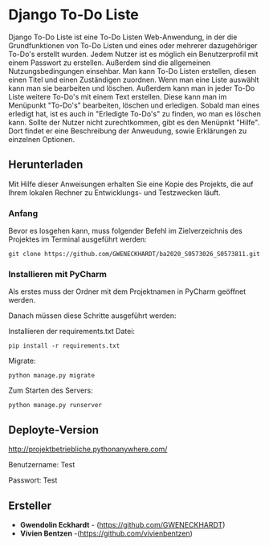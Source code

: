 # Django To-Do Liste 

Django To-Do Liste ist eine To-Do Listen Web-Anwendung, in der die Grundfunktionen von
To-Do Listen und eines oder mehrerer dazugehöriger To-Do's erstellt wurden.
Jedem Nutzer ist es möglich ein Benutzerprofil mit einem Passwort zu erstellen. 
Außerdem sind die allgemeinen Nutzungsbedingungen einsehbar. 
Man kann To-Do Listen erstellen, diesen einen Titel und einen Zuständigen zuordnen. 
Wenn man eine Liste auswählt kann man sie bearbeiten und löschen.
Außerdem kann man in jeder To-Do Liste weitere To-Do's mit einem Text erstellen. 
Diese kann man im Menüpunkt "To-Do's" bearbeiten, löschen und erledigen. 
Sobald man eines erledigt hat, ist es auch in "Erledigte To-Do's" zu finden, wo man es löschen kann.
Sollte der Nutzer nicht zurechtkommen, gibt es den Menüpnkt "Hilfe". 
Dort findet er eine Beschreibung der Anweudung, sowie Erklärungen zu einzelnen Optionen.

## Herunterladen

Mit Hilfe dieser Anweisungen erhalten Sie eine Kopie des Projekts, die auf Ihrem lokalen Rechner zu Entwicklungs- und Testzwecken läuft. 

### Anfang

Bevor es losgehen kann, muss folgender Befehl im Zielverzeichnis des Projektes im Terminal ausgeführt werden:
```
git clone https://github.com/GWENECKHARDT/ba2020_S0573026_S0573811.git
```

### Installieren mit PyCharm

Als erstes muss der Ordner mit dem Projektnamen in PyCharm geöffnet werden. 

Danach müssen diese Schritte ausgeführt werden:

Installieren der requirements.txt Datei:

```
pip install -r requirements.txt
```

Migrate:

```
python manage.py migrate
```

Zum Starten des Servers:

```
python manage.py runserver
```

## Deployte-Version 

http://projektbetriebliche.pythonanywhere.com/

Benutzername: Test

Passwort: Test

## Ersteller

* **Gwendolin Eckhardt** - (https://github.com/GWENECKHARDT)
* **Vivien Bentzen** -(https://github.com/vivienbentzen)
